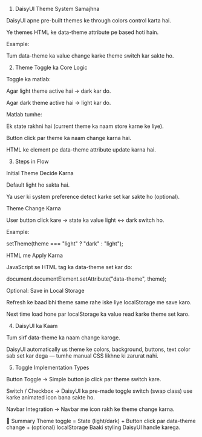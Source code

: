 1. DaisyUI Theme System Samajhna

DaisyUI apne pre-built themes ke through colors control karta hai.

Ye themes HTML ke data-theme attribute pe based hoti hain.

Example:

<html data-theme="light">  <!-- Light theme apply -->
<html data-theme="dark">   <!-- Dark theme apply -->

Tum data-theme ka value change karke theme switch kar sakte ho.

2. Theme Toggle ka Core Logic

Toggle ka matlab:

Agar light theme active hai → dark kar do.

Agar dark theme active hai → light kar do.

Matlab tumhe:

Ek state rakhni hai (current theme ka naam store karne ke liye).

Button click par theme ka naam change karna hai.

HTML ke <html> element pe data-theme attribute update karna hai.

3. Steps in Flow

Initial Theme Decide Karna

Default light ho sakta hai.

Ya user ki system preference detect karke set kar sakte ho (optional).

Theme Change Karna

User button click kare → state ka value light ↔ dark switch ho.

Example:

setTheme(theme === "light" ? "dark" : "light");

HTML me Apply Karna

JavaScript se HTML tag ka data-theme set kar do:

document.documentElement.setAttribute("data-theme", theme);

Optional: Save in Local Storage

Refresh ke baad bhi theme same rahe iske liye localStorage me save karo.

Next time load hone par localStorage ka value read karke theme set karo.

4. DaisyUI ka Kaam

Tum sirf data-theme ka naam change karoge.

DaisyUI automatically us theme ke colors, background, buttons, text color sab set kar dega — tumhe manual CSS likhne ki zarurat nahi.

5. Toggle Implementation Types

Button Toggle → Simple button jo click par theme switch kare.

Switch / Checkbox → DaisyUI ka pre-made toggle switch (swap class) use karke animated icon bana sakte ho.

Navbar Integration → Navbar me icon rakh ke theme change karna.

📌 Summary
Theme toggle = State (light/dark) + Button click par data-theme change + (optional) localStorage
Baaki styling DaisyUI handle karega.
